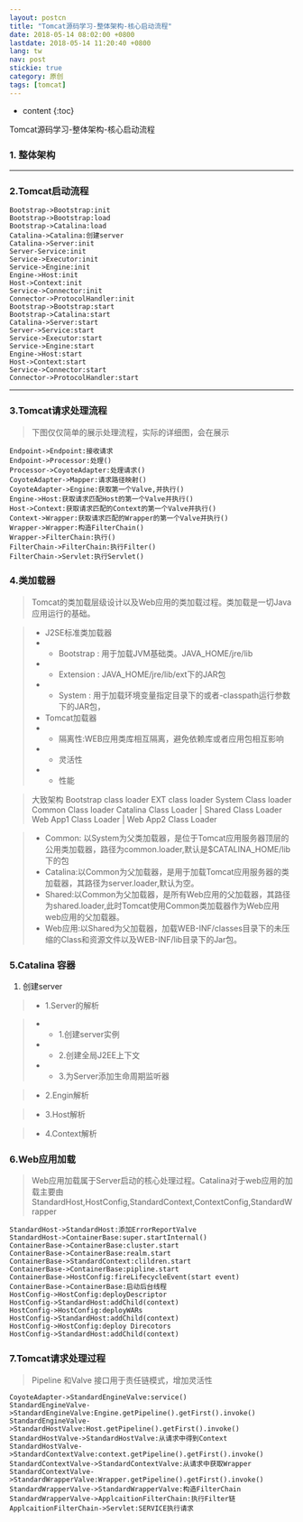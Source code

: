 ```yaml
---
layout: postcn
title: "Tomcat源码学习-整体架构-核心启动流程"
date: 2018-05-14 08:02:00 +0800
lastdate: 2018-05-14 11:20:40 +0800
lang: tw
nav: post
stickie: true
category: 原创
tags: [tomcat]
---
```


* content
{:toc}

Tomcat源码学习-整体架构-核心启动流程
<!-- more -->

### 1. 整体架构
---------

### 2.Tomcat启动流程
```seq
Bootstrap->Bootstrap:init
Bootstrap->Bootstrap:load
Bootstrap->Catalina:load
Catalina->Catalina:创建server
Catalina->Server:init
Server-Service:init
Service->Executor:init
Service->Engine:init
Engine->Host:init
Host->Context:init
Service->Connector:init
Connector->ProtocolHandler:init
Bootstrap->Bootstrap:start
Bootstrap->Catalina:start
Catalina->Server:start
Server->Service:start
Service->Executor:start
Service->Engine:start
Engine->Host:start
Host->Context:start
Service->Connector:start
Connector->ProtocolHandler:start
```

-----------

### 3.Tomcat请求处理流程

> 下图仅仅简单的展示处理流程，实际的详细图，会在展示

```seq
Endpoint->Endpoint:接收请求
Endpoint->Processor:处理()
Processor->CoyoteAdapter:处理请求()
CoyoteAdapter->Mapper:请求路径映射()
CoyoteAdapter->Engine:获取第一个Valve,并执行()
Engine->Host:获取请求匹配Host的第一个Valve并执行()
Host->Context:获取请求匹配的Context的第一个Valve并执行()
Context->Wrapper:获取请求匹配的Wrapper的第一个Valve并执行()
Wrapper->Wrapper:构造FilterChain()
Wrapper->FilterChain:执行()
FilterChain->FilterChain:执行Filter()
FilterChain->Servlet:执行Servlet()
```

### 4.类加载器

> Tomcat的类加载层级设计以及Web应用的类加载过程。类加载是一切Java应用运行的基础。

> * J2SE标准类加载器
> * *  Bootstrap : 用于加载JVM基础类。JAVA_HOME/jre/lib
> * *  Extension : JAVA_HOME/jre/lib/ext下的JAR包
> * *  System : 用于加载环境变量指定目录下的或者-classpath运行参数下的JAR包，
> * Tomcat加载器
> * *  隔离性:WEB应用类库相互隔离，避免依赖库或者应用包相互影响
> * *  灵活性
> * *  性能

> 大致架构
Bootstrap class loader
EXT       class loader
System    Class loader
Common    Class loader
Catalina Class Loader    |    Shared Class Loader
            Web App1 Class Loader | Web App2 Class Loader

> * Common: 以System为父类加载器，是位于Tomcat应用服务器顶层的公用类加载器，路径为common.loader,默认是$CATALINA_HOME/lib下的包
> * Catalina:以Common为父加载器，是用于加载Tomcat应用服务器的类加载器，其路径为server.loader,默认为空。
> * Shared:以Common为父加载器，是所有Web应用的父加载器，其路径为shared.loader,此时Tomcat使用Common类加载器作为Web应用web应用的父加载器。
> * Web应用:以Shared为父加载器，加载WEB-INF/classes目录下的未压缩的Class和资源文件以及WEB-INF/lib目录下的Jar包。

### 5.Catalina 容器
1. 创建server

> * 1.Server的解析

> *  * 1.创建server实例
> *  * 2.创建全局J2EE上下文
> *  * 3.为Server添加生命周期监听器

> * 2.Engin解析

> * 3.Host解析

> * 4.Context解析

### 6.Web应用加载

> Web应用加载属于Server启动的核心处理过程。Catalina对于web应用的加载主要由StandardHost,HostConfig,StandardContext,ContextConfig,StandardWrapper

```seq
StandardHost->StandardHost:添加ErrorReportValve
StandardHost->ContainerBase:super.startInternal()
ContainerBase->ContainerBase:cluster.start
ContainerBase->ContainerBase:realm.start
ContainerBase->StandardContext:clildren.start
ContainerBase->ContainerBase:pipline.start
ContainerBase->HostConfig:fireLifecycleEvent(start event)
ContainerBase->ContainerBase:启动后台线程
HostConfig->HostConfig:deployDescriptor
HostConfig->StandardHost:addChild(context)
HostConfig->HostConfig:deployWARs
HostConfig->StandardHost:addChild(context)
HostConfig->HostConfig:deploy Direcotors
HostConfig->StandardHost:addChild(context)
```

### 7.Tomcat请求处理过程

> Pipeline 和Valve 接口用于责任链模式，增加灵活性
```seq
CoyoteAdapter->StandardEngineValve:service()
StandardEngineValve->StandardEngineValve:Engine.getPipeline().getFirst().invoke()
StandardEngineValve->StandardHostValve:Host.getPipeline().getFirst().invoke()
StandardHostValve->StandardHostValve:从请求中得到Context
StandardHostValve->StandardContextValve:context.getPipeline().getFirst().invoke()
StandardContextValve->StandardContextValve:从请求中获取Wrapper
StandardContextValve->StandardWrapperValve:Wrapper.getPipeline().getFirst().invoke()
StandardWrapperValve->StandardWrapperValve:构造FilterChain
StandardWrapperValve->ApplcaitionFilterChain:执行Filter链
ApplcaitionFilterChain->Servlet:SERVICE执行请求
```


